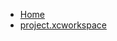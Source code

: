 <!-- docs/_sidebar.md -->
- [Home](/)
- [project.xcworkspace](Tutorials/NavigationDrawerTutorial/NavigationDrawerTutorial.xcodeproj/project.xcworkspace/)